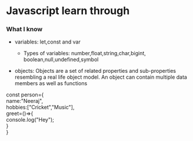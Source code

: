 # Javascript learn through

### What I know
- variables: let,const and var

  - Types of variables: number,float,string,char,bigint,   
  boolean,null,undefined,symbol

- objects: Objects are a set of related properties and sub-properties resembling a real life object model. An object can contain multiple data members as well as functions

const person={<br>
    name:"Neeraj",     
    hobbies:["Cricket","Music"],       
    greet=()=>{       
        console.log("Hey");   
           }    
        }

